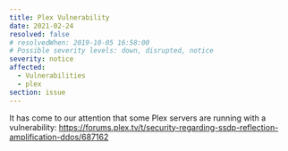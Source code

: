 ```yaml
---
title: Plex Vulnerability
date: 2021-02-24
resolved: false
# resolvedWhen: 2019-10-05 16:58:00
# Possible severity levels: down, disrupted, notice
severity: notice
affected:
  - Vulnerabilities
  - plex
section: issue
---
```


It has come to our attention that some Plex servers are running with a vulnerability: https://forums.plex.tv/t/security-regarding-ssdp-reflection-amplification-ddos/687162
